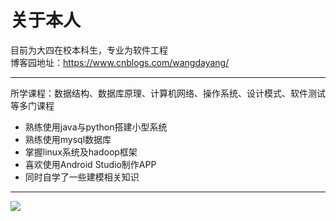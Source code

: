 # 关于本人
目前为大四在校本科生，专业为软件工程  
博客园地址：https://www.cnblogs.com/wangdayang/
**** 
所学课程：数据结构、数据库原理、计算机网络、操作系统、设计模式、软件测试等多门课程    
- 熟练使用java与python搭建小型系统  
- 熟练使用mysql数据库  
- 掌握linux系统及hadoop框架
- 喜欢使用Android Studio制作APP  
- 同时自学了一些建模相关知识  
****
![](https://github-readme-stats.vercel.app/api?username=Whao1217)
